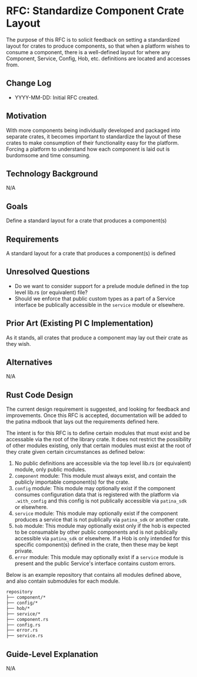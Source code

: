 # RFC: Standardize Component Crate Layout

The purpose of this RFC is to solicit feedback on setting a standardized layout for crates to produce components, so
that when a platform wishes to consume a component, there is a well-defined layout for where any Component, Service,
Config, Hob, etc. definitions are located and accesses from.

## Change Log

- YYYY-MM-DD: Initial RFC created.

## Motivation

With more components being individually developed and packaged into separate crates, it becomes important to
standardize the layout of these crates to make consumption of their functionality easy for the platform. Forcing a
platform to understand how each component is laid out is burdomsome and time consuming.

## Technology Background

N/A

## Goals

Define a standard layout for a crate that produces a component(s)

## Requirements

A standard layout for a crate that produces a component(s) is defined

## Unresolved Questions

- Do we want to consider support for a prelude module defined in the top level lib.rs (or equivalent) file?
- Should we enforce that public custom types as a part of a Service interface be publically accessible in the `service`
  module or elsewhere.

## Prior Art (Existing PI C Implementation)

As it stands, all crates that produce a component may lay out their crate as they wish.

## Alternatives

N/A

## Rust Code Design

The current design requirement is suggested, and looking for feedback and improvements. Once this RFC is accepted,
documentation will be added to the patina mdbook that lays out the requirements defined here.

The intent is for this RFC is to define certain modules that must exist and be accessable via the root of the library
crate. It does not restrict the possibility of other modules existing, only that certain modules must exist at the root
of they crate given certain circumstances as defined below:

1. No public definitions are accessible via the top level lib.rs (or equivalent) module, only public modules.
2. `component` module: This module must always exist, and contain the publicly importable component(s) for the crate.
3. `config` module: This module may optionally exist if the component consumes configuration data that is registered
   with the platform via `.with_config` and this config is not publically accessible via `patina_sdk` or elsewhere.
4. `service` module: This module may optionally exist if the component produces a service that is not publically
   via `patina_sdk` or another crate.
5. `hob` module: This module may optionally exist only if the hob is expected to be consumable by other public
   components and is not publically accessible via `patina_sdk` or elsewhere. If a Hob is only intended for this
   specific component(s) defined in the crate, then these may be kept private.
6. `error` module: This module may optionally exist if a `service` module is present and the public Service's interface
   contains custom errors.

Below is an example repository that contains all modules defined above, and also contain submodules for each module.

``` cmd
repository
├── component/*
├── config/*
├── hob/*
├── service/*
├── component.rs
├── config.rs
├── error.rs
├── service.rs
```

## Guide-Level Explanation

N/A
